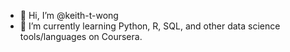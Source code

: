 - 👋 Hi, I’m @keith-t-wong
- 🌱 I’m currently learning Python, R, SQL, and other data science tools/languages on Coursera.

<!---
keith-t-wong/keith-t-wong is a ✨ special ✨ repository because its `README.md` (this file) appears on your GitHub profile.
You can click the Preview link to take a look at your changes.
--->

